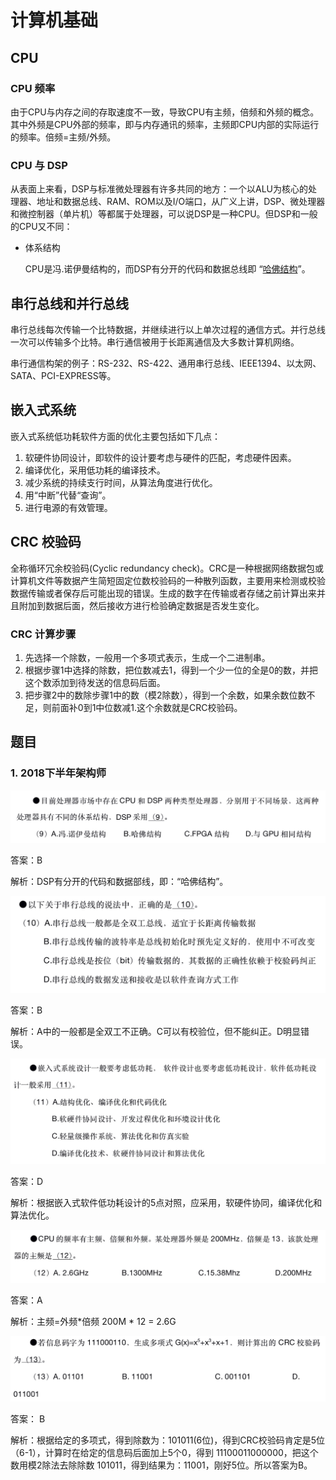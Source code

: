 # 计算机基础

## CPU

### CPU 频率

由于CPU与内存之间的存取速度不一致，导致CPU有主频，倍频和外频的概念。其中外频是CPU外部的频率，即与内存通讯的频率，主频即CPU内部的实际运行的频率。倍频=主频/外频。

### CPU 与 DSP

从表面上来看，DSP与标准微处理器有许多共同的地方：一个以ALU为核心的处理器、地址和数据总线、RAM、ROM以及I/O端口，从广义上讲，DSP、微处理器和微控制器（单片机）等都属于处理器，可以说DSP是一种CPU。但DSP和一般的CPU又不同：

- 体系结构

  CPU是冯.诺伊曼结构的，而DSP有分开的代码和数据总线即 “[哈佛结构](https://zh.wikipedia.org/wiki/%E5%93%88%E4%BD%9B%E7%BB%93%E6%9E%84)”。 

## 串行总线和并行总线

串行总线每次传输一个比特数据，并继续进行以上单次过程的通信方式。并行总线一次可以传输多个比特。串行通信被用于长距离通信及大多数计算机网络。

串行通信构架的例子：RS-232、RS-422、通用串行总线、IEEE1394、以太网、SATA、PCI-EXPRESS等。

## 嵌入式系统

嵌入式系统低功耗软件方面的优化主要包括如下几点：

1. 软硬件协同设计，即软件的设计要考虑与硬件的匹配，考虑硬件因素。
2. 编译优化，采用低功耗的编译技术。
3. 减少系统的持续支行时间，从算法角度进行优化。
4. 用“中断”代替“查询”。
5. 进行电源的有效管理。

## CRC 校验码

全称循环冗余校验码(Cyclic redundancy check)。CRC是一种根据网络数据包或计算机文件等数据产生简短固定位数校验码的一种散列函数，主要用来检测或校验数据传输或者保存后可能出现的错误。生成的数字在传输或者存储之前计算出来并且附加到数据后面，然后接收方进行检验确定数据是否发生变化。

### CRC 计算步骤

1. 先选择一个除数，一般用一个多项式表示，生成一个二进制串。
2. 根据步骤1中选择的除数，把位数减去1，得到一个少一位的全是0的数，并把这个数添加到待发送的信息码后面。
3. 把步骤2中的数除步骤1中的数（模2除数），得到一个余数，如果余数位数不足，则前面补0到1中位数减1.这个余数就是CRC校验码。 

## 题目

### 1. 2018下半年架构师

![题目1](./imgs/ex-2018-2_9.png)

答案：B

解析：DSP有分开的代码和数据部线，即：“哈佛结构”。

![题目2](./imgs/ex-2018-2_10.png)

答案：B

解析：A中的一般都是全双工不正确。C可以有校验位，但不能纠正。D明显错误。

![题目3](./imgs/ex-2018-2_11.jpg)

答案：D

解析：根据嵌入式软件低功耗设计的5点对照，应采用，软硬件协同，编译优化和算法优化。

![题目4](./imgs/ex-2018-2_12.jpg)

答案：A

解析：主频=外频*倍频  200M * 12 = 2.6G

![题目5](./imgs/ex-2018-2_13.png)

答案： B

解析：根据给定的多项式，得到除数为：101011(6位)，得到CRC校验码肯定是5位（6-1），计算时在给定的信息码后面加上5个0，得到 11100011000000，把这个数用模2除法去除除数 101011，得到结果为：11001，刚好5位。所以答案为B。
